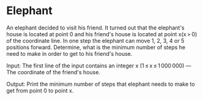 # Elephant
An elephant decided to visit his friend. It turned out that the elephant's house is located at point 0 and his friend's house is located at point x(x > 0) of the coordinate line. In one step the elephant can move 1, 2, 3, 4 or 5 positions forward. Determine, what is the minimum number of steps he need to make in order to get to his friend's house.

Input: The first line of the input contains an integer x (1 ≤ x ≤ 1 000 000) — The coordinate of the friend's house.

Output: Print the minimum number of steps that elephant needs to make to get from point 0 to point x.